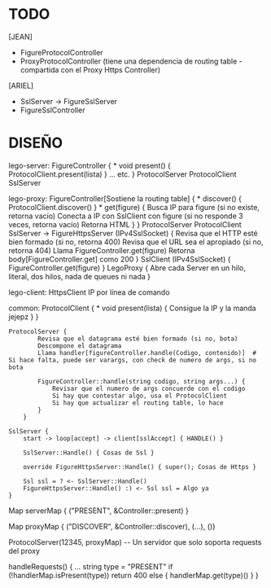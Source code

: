 # TODO

[JEAN]
* FigureProtocolController
* ProxyProtocolController (tiene una dependencia de routing table - compartida con el Proxy Https Controller)

[ARIEL]
* SslServer -> FigureSslServer
* FigureSslController


# DISEÑO

lego-server:
    FigureController {
        * void present() { ProtocolClient.present(lista) }
        ... etc.
    }
    ProtocolServer
    ProtocolClient
    SslServer 

lego-proxy:
    FigureController[Sostiene la routing table] {
        * discover() { ProtocolClient.discover() }
        * get(figure) {
            Busca IP para figure (si no existe, retorna vacío)
            Conecta a IP con SslClient con figure (si no responde 3 veces, retorna vacío)
            Retorna HTML
        }
    }
    ProtocolServer
    ProtocolClient
    SslServer -> FigureHttpsServer (IPv4SslSocket) {
        Revisa que el HTTP esté bien formado (si no, retorna 400)
        Revisa que el URL sea el apropiado (si no, retorna 404)
        Llama FigureController.get(figure)
        Retorna body[FigureController.get] como 200
    }
    SslClient (IPv4SslSocket) { FigureController.get(figure) }
    LegoProxy {
        Abre cada Server en un hilo, literal, dos hilos, nada de queues ni nada
    }

lego-client:
    HttpsClient 
    IP por línea de comando

common:
    ProtocolClient {
        * void present(lista) { Consigue la IP y la manda jejepz }
    }

    ProtocolServer {
            Revisa que el datagrama esté bien formado (si no, bota)
            Descompone el datagrama
            Llama handler[figureController.handle(Codigo, contenido)]  # Si hace falta, puede ser varargs, con check de numero de args, si no bota
    
            FigureController::handle(string codigo, string args...) {
                Revisar que el numero de args concuerde con el codigo
                Si hay que contestar algo, usa el ProtocolClient
                Si hay que actualizar el routing table, lo hace
            }
        }
    
    SslServer {
        start -> loop[accept] -> client[sslAccept] { HANDLE() }
    
        SslServer::Handle() { Cosas de Ssl }
        
        override FigureHttpsServer::Handle() { super(); Cosas de Https }
        
        Ssl ssl = ? <- SslServer::Handle()
        FigureHttpsServer::Handle() :) <- Ssl ssl = Algo ya
    }

Map serverMap { ("PRESENT", &Controller::present) }

Map proxyMap { ("DISCOVER", &Controller::discover), (...), ()}

ProtocolServer(12345, proxyMap) -- Un servidor que solo soporta requests del proxy

handleRequests() {
    ...
    string type = "PRESENT"
    if (!handlerMap.isPresent(type)) return 400
    else {
        handlerMap.get(type)()
    }
}